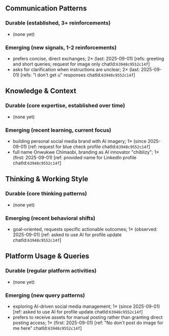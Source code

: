 ## Communication Patterns
### Durable (established, 3+ reinforcements)
- (none yet)

### Emerging (new signals, 1-2 reinforcements)
- prefers concise, direct exchanges; 2× (last: 2025-09-01) [refs: greeting and short queries; request for image only chatId:`63948c9552c14f`]
- asks for clarification when instructions are unclear; 2× (last: 2025-09-01) [refs: "I don't get u" responses chatId:`63948c9552c14f`]

## Knowledge & Context
### Durable (core expertise, established over time)
- (none yet)

### Emerging (recent learning, current focus)
- building personal social media brand with AI imagery; 1× (since 2025-09-01) [ref: request for blue check profile chatId:`63948c9552c14f`]
- full name Onwukwe Chimaobi, branding as AI innovator "chiblizy"; 1× (first: 2025-09-01) [ref: provided name for LinkedIn profile chatId:`63948c9552c14f`]

## Thinking & Working Style
### Durable (core thinking patterns)
- (none yet)

### Emerging (recent behavioral shifts)
- goal-oriented, requests specific actionable outcomes; 1× (observed: 2025-09-01) [ref: asked to use AI for profile update chatId:`63948c9552c14f`]

## Platform Usage & Queries
### Durable (regular platform activities)
- (none yet)

### Emerging (new query patterns)
- exploring AI-driven social media management; 1× (since 2025-09-01) [ref: asked to use AI for profile update chatId:`63948c9552c14f`]
- prefers to receive assets for manual posting rather than granting direct posting access; 1× (first: 2025-09-01) [ref: "No don't post do image for me here" chatId:`63948c9552c14f`]